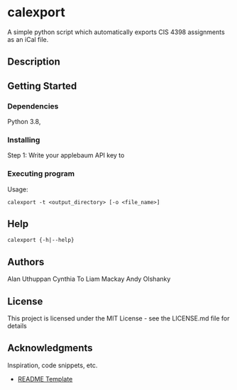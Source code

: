 # calexport

A simple python script which automatically exports CIS 4398 assignments as an iCal file.

## Description


## Getting Started

### Dependencies

Python 3.8, 

### Installing

Step 1: Write your applebaum API key to 

### Executing program

Usage:
```
calexport -t <output_directory> [-o <file_name>]
```

## Help

```
calexport {-h|--help}
```

## Authors

Alan Uthuppan
Cynthia To
Liam Mackay
Andy Olshanky


## License

This project is licensed under the MIT License - see the LICENSE.md file for details

## Acknowledgments

Inspiration, code snippets, etc.
* [README Template](https://github.com/matiassingers/awesome-readme)
